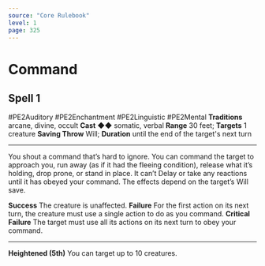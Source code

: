 ```yaml
---
source: "Core Rulebook"
level: 1
page: 325
---
```


# Command
## Spell 1
#PE2Auditory #PE2Enchantment #PE2Linguistic #PE2Mental 
**Traditions** arcane, divine, occult
**Cast** ◆◆ somatic, verbal
**Range** 30 feet; **Targets** 1 creature
**Saving Throw** Will; **Duration** until the end of the target's next turn

-----
You shout a command that’s hard to ignore. You can command the target to approach you, run away (as if it had the fleeing condition), release what it’s holding, drop prone, or stand in place. It can’t Delay or take any reactions until it has obeyed your command. The effects depend on the target’s Will save. 

**Success** The creature is unaffected.
**Failure** For the first action on its next turn, the creature must use a single action to do as you command.
**Critical Failure** The target must use all its actions on its next turn to obey your command.

---
**Heightened (5th)** You can target up to 10 creatures.